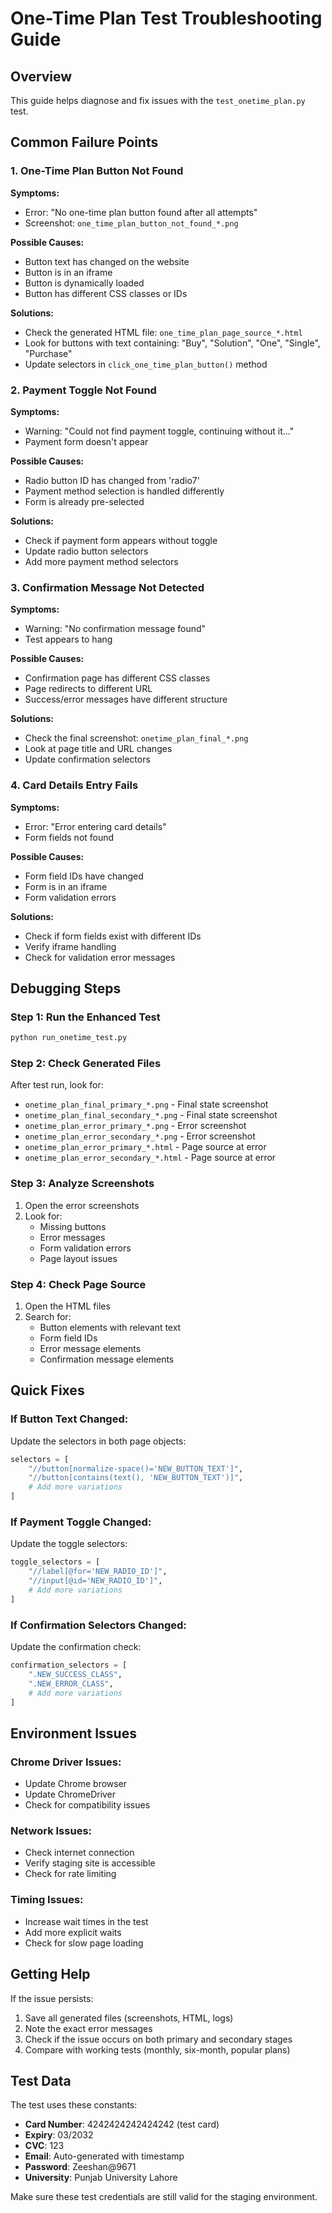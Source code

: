 # One-Time Plan Test Troubleshooting Guide

## Overview
This guide helps diagnose and fix issues with the `test_onetime_plan.py` test.

## Common Failure Points

### 1. **One-Time Plan Button Not Found**
**Symptoms:**
- Error: "No one-time plan button found after all attempts"
- Screenshot: `one_time_plan_button_not_found_*.png`

**Possible Causes:**
- Button text has changed on the website
- Button is in an iframe
- Button is dynamically loaded
- Button has different CSS classes or IDs

**Solutions:**
- Check the generated HTML file: `one_time_plan_page_source_*.html`
- Look for buttons with text containing: "Buy", "Solution", "One", "Single", "Purchase"
- Update selectors in `click_one_time_plan_button()` method

### 2. **Payment Toggle Not Found**
**Symptoms:**
- Warning: "Could not find payment toggle, continuing without it..."
- Payment form doesn't appear

**Possible Causes:**
- Radio button ID has changed from 'radio7'
- Payment method selection is handled differently
- Form is already pre-selected

**Solutions:**
- Check if payment form appears without toggle
- Update radio button selectors
- Add more payment method selectors

### 3. **Confirmation Message Not Detected**
**Symptoms:**
- Warning: "No confirmation message found"
- Test appears to hang

**Possible Causes:**
- Confirmation page has different CSS classes
- Page redirects to different URL
- Success/error messages have different structure

**Solutions:**
- Check the final screenshot: `onetime_plan_final_*.png`
- Look at page title and URL changes
- Update confirmation selectors

### 4. **Card Details Entry Fails**
**Symptoms:**
- Error: "Error entering card details"
- Form fields not found

**Possible Causes:**
- Form field IDs have changed
- Form is in an iframe
- Form validation errors

**Solutions:**
- Check if form fields exist with different IDs
- Verify iframe handling
- Check for validation error messages

## Debugging Steps

### Step 1: Run the Enhanced Test
```bash
python run_onetime_test.py
```

### Step 2: Check Generated Files
After test run, look for:
- `onetime_plan_final_primary_*.png` - Final state screenshot
- `onetime_plan_final_secondary_*.png` - Final state screenshot
- `onetime_plan_error_primary_*.png` - Error screenshot
- `onetime_plan_error_secondary_*.png` - Error screenshot
- `onetime_plan_error_primary_*.html` - Page source at error
- `onetime_plan_error_secondary_*.html` - Page source at error

### Step 3: Analyze Screenshots
1. Open the error screenshots
2. Look for:
   - Missing buttons
   - Error messages
   - Form validation errors
   - Page layout issues

### Step 4: Check Page Source
1. Open the HTML files
2. Search for:
   - Button elements with relevant text
   - Form field IDs
   - Error message elements
   - Confirmation message elements

## Quick Fixes

### If Button Text Changed:
Update the selectors in both page objects:
```python
selectors = [
    "//button[normalize-space()='NEW_BUTTON_TEXT']",
    "//button[contains(text(), 'NEW_BUTTON_TEXT')]",
    # Add more variations
]
```

### If Payment Toggle Changed:
Update the toggle selectors:
```python
toggle_selectors = [
    "//label[@for='NEW_RADIO_ID']",
    "//input[@id='NEW_RADIO_ID']",
    # Add more variations
]
```

### If Confirmation Selectors Changed:
Update the confirmation check:
```python
confirmation_selectors = [
    ".NEW_SUCCESS_CLASS",
    ".NEW_ERROR_CLASS",
    # Add more variations
]
```

## Environment Issues

### Chrome Driver Issues:
- Update Chrome browser
- Update ChromeDriver
- Check for compatibility issues

### Network Issues:
- Check internet connection
- Verify staging site is accessible
- Check for rate limiting

### Timing Issues:
- Increase wait times in the test
- Add more explicit waits
- Check for slow page loading

## Getting Help

If the issue persists:
1. Save all generated files (screenshots, HTML, logs)
2. Note the exact error messages
3. Check if the issue occurs on both primary and secondary stages
4. Compare with working tests (monthly, six-month, popular plans)

## Test Data

The test uses these constants:
- **Card Number**: 4242424242424242 (test card)
- **Expiry**: 03/2032
- **CVC**: 123
- **Email**: Auto-generated with timestamp
- **Password**: Zeeshan@9671
- **University**: Punjab University Lahore

Make sure these test credentials are still valid for the staging environment. 